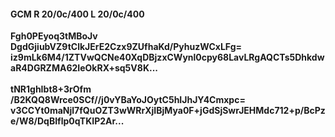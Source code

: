 #### GCM R 20/0c/400 L 20/0c/400
**Fgh0PEyoq3tMBoJv**<br/>**DgdGjiubVZ9tClkJErE2Czx9ZUfhaKd/PyhuzWCxLFg=**<br/>**iz9mLk6M4/1ZTVwQCNe40XqDBjzxCWynl0cpy68LavLRgAQCTs5DhkdwaR4DGRZMA62IeOkRX+sq5V8K...**<br/><br/>
**tNR1ghIbt8+3rOfm**<br/>**/B2KQQ8Wrce0SCf//j0vYBaYoJOytC5hIJhJY4Cmxpc=**<br/>**v3CCYt0maNjl7fQuOZT3wWRrXjIBjMya0F+jGdSjSwrJEHMdc712+p/BcPze/W8/DqBIflp0qTKIP2Ar...**